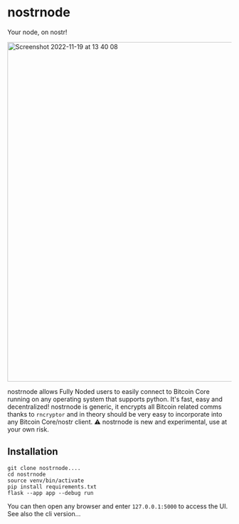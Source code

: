 # nostrnode
Your node, on nostr!

<img width="764" alt="Screenshot 2022-11-19 at 13 40 08" src="https://user-images.githubusercontent.com/30832395/202874073-0a50602d-f6cb-4738-b277-ca480205c0b9.png">

nostrnode allows Fully Noded users to easily connect to Bitcoin Core running on any operating system that supports python.
It's fast, easy and decentralized! nostrnode is generic, it encrypts all Bitcoin related comms thanks to `rncryptor` and
in theory should be very easy to incorporate into any Bitcoin Core/nostr client. ⚠️ nostrnode is new and experimental, 
use at your own risk.

## Installation
```
git clone nostrnode....
cd nostrnode
source venv/bin/activate
pip install requirements.txt
flask --app app --debug run
```
You can then open any browser and enter `127.0.0.1:5000` to access the UI. See also the cli version...

